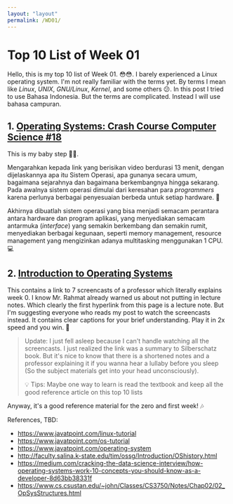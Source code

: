 ```yaml
---
layout: "layout"
permalink: /WD01/
---
```


# Top 10 List of Week 01

Hello, this is my top 10 list of Week 01. 😳😳. I barely experienced a Linux operating system. I'm not really familiar with the terms yet. By terms I mean like *Linux*, *UNIX*, *GNU/Linux*, *Kernel*, and some others 😕. In this post I tried to use Bahasa Indonesia. But the terms are complicated. Instead I will use bahasa campuran. 

## 1. [Operating Systems: Crash Course Computer Science #18](https://www.youtube.com/watch?v=26QPDBe-NB8)

This is my baby step 👣👣.

Mengarahkan kepada link yang berisikan video berdurasi 13 menit, dengan dijelaskannya apa itu Sistem Operasi, apa gunanya secara umum, bagaimana sejarahnya dan bagaimana berkembangnya hingga sekarang. Pada awalnya sistem operasi dimulai dari keresahan para *programmers* karena perlunya berbagai penyesuaian berbeda untuk setiap hardware. 🌠

Akhirnya dibuatlah sistem operasi yang bisa menjadi semacam perantara antara hardware dan program aplikasi, yang menyediakan semacam antarmuka (*interface*) yang semakin berkembang dan semakin rumit, menyediakan berbagai kegunaan, seperti memory management, resource management yang mengizinkan adanya multitasking menggunakan 1 CPU. 💻

## 2. [Introduction to Operating Systems](https://www.cs.csustan.edu/~john/Classes/CS3750/Notes/Chap01/)

This contains a link to 7 screencasts of a professor which literally explains week 0. I know Mr. Rahmat already warned us about not putting in lecture notes. Which clearly the first hyperlink from this page is a lecture note. But I'm suggesting everyone who reads my post to watch the screencasts instead. It contains clear captions for your brief understanding. Play it in 2x speed and you win. 🌟

> Update: I just fell asleep because I can't handle watching all the screencasts. I just realized the link was a summary to Silberschatz book. But it's nice to know that there is a shortened notes and a professor explaining it if you wanna hear a lullaby before you sleep (So the subject materials get into your head unconsciously).
>
> 💡 Tips: Maybe one way to learn is read the textbook and keep all the good reference article on this top 10 lists

Anyway, it's a good reference material for the zero and first week! 🎶

References, TBD:

- https://www.javatpoint.com/linux-tutorial
- https://www.javatpoint.com/os-tutorial
- https://www.javatpoint.com/operating-system
- http://faculty.salina.k-state.edu/tim/ossg/Introduction/OShistory.html
- https://medium.com/cracking-the-data-science-interview/how-operating-systems-work-10-concepts-you-should-know-as-a-developer-8d63bb38331f
- https://www.cs.csustan.edu/~john/Classes/CS3750/Notes/Chap02/02_OpSysStructures.html

